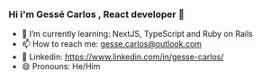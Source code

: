 ### Hi i'm Gessé Carlos , React developer 👋

- 🌱 I’m currently learning: NextJS, TypeScript and Ruby on Rails
- 📫 How to reach me: gesse.carlos@outlook.com
- 💼 Linkedin: https://www.linkedin.com/in/gesse-carlos/
- 😄 Pronouns: He/Him
